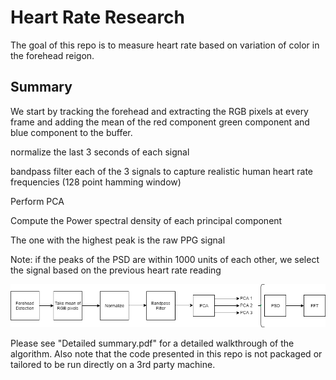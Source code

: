 <h1>Heart Rate Research</h1>
<p>The goal of this repo is to measure heart rate based on variation of color in the forehead reigon.</p>
<h2>Summary</h2>
<p>We start by tracking the forehead and extracting the RGB pixels at every frame and adding the mean of the red component green component and blue component to the buffer. </p>
<p> normalize the last 3 seconds of each signal </p>
<p> bandpass filter each of the 3 signals to capture realistic human heart rate frequencies (128 point hamming window)  </p>
<p> Perform PCA </p>
<p> Compute the Power spectral density of each principal component </p>
<p> The one with the highest peak is the raw PPG signal </p>
<p> Note: if the peaks of the PSD are within 1000 units of each other, we select the signal based on the previous heart rate reading </p>

<img src = "flow_diagram.png" alt = "research summary"/>
<p> Please see "Detailed summary.pdf" for a detailed walkthrough of the algorithm. Also note that the code presented in this repo is not packaged or tailored to be run directly on a 3rd party machine. </p>
